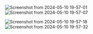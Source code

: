 ![Screenshot from 2024-05-10 19-57-01](https://github.com/Sauradip07/Basic-chatbot/assets/82558066/37b3a272-70ee-4bad-8672-29c5965e3833)
![Screenshot from 2024-05-10 19-57-07](https://github.com/Sauradip07/Basic-chatbot/assets/82558066/4b39d803-9f03-4e7d-b512-68ef07e1b8f3)

![Screenshot from 2024-05-10 19-57-18](https://github.com/Sauradip07/Basic-chatbot/assets/82558066/d13219fc-e210-4fdd-8be7-8a4d4a5f10b8)
![Screenshot from 2024-05-10 19-57-32](https://github.com/Sauradip07/Basic-chatbot/assets/82558066/edabe632-e628-4dc4-848f-771b6ce89273)
